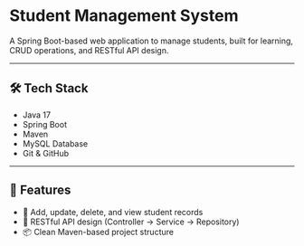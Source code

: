 # Student Management System

A Spring Boot-based web application to manage students, built for learning, CRUD operations, and RESTful API design.

---

## 🛠 Tech Stack

- Java 17
- Spring Boot
- Maven
- MySQL Database
- Git & GitHub

---

## 🚀 Features

- 📌 Add, update, delete, and view student records
- 🔁 RESTful API design (Controller → Service → Repository)
- 📦 Clean Maven-based project structure

